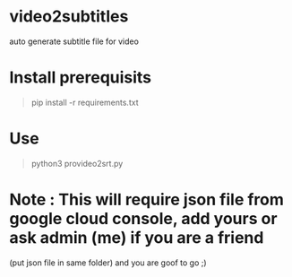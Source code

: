 # video2subtitles
auto generate subtitle file for video

# Install prerequisits
> pip install -r requirements.txt

# Use 
> python3 provideo2srt.py

# Note : This will require json file from google cloud console, add yours or ask admin (me) if you are a friend
(put json file in same folder) and you are goof to go ;)
